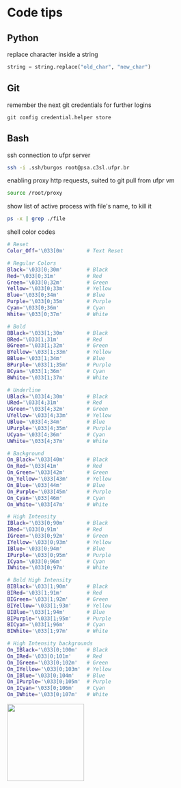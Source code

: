 # Code tips
## Python
replace character inside a string
```python
string = string.replace("old_char", "new_char")
```

## Git
remember the next git credentials for further logins
```git
git config credential.helper store
```

## Bash
ssh connection to ufpr server
```bash
ssh -i .ssh/burgos root@psa.c3sl.ufpr.br
```
enabling proxy http requests, suited to git pull from ufpr vm
```bash
source /root/proxy
```
show list of active process with file's name, to kill it
```bash
ps -x | grep ./file
```
shell color codes
```bash
# Reset
Color_Off='\033[0m'       # Text Reset

# Regular Colors
Black='\033[0;30m'        # Black
Red='\033[0;31m'          # Red
Green='\033[0;32m'        # Green
Yellow='\033[0;33m'       # Yellow
Blue='\033[0;34m'         # Blue
Purple='\033[0;35m'       # Purple
Cyan='\033[0;36m'         # Cyan
White='\033[0;37m'        # White

# Bold
BBlack='\033[1;30m'       # Black
BRed='\033[1;31m'         # Red
BGreen='\033[1;32m'       # Green
BYellow='\033[1;33m'      # Yellow
BBlue='\033[1;34m'        # Blue
BPurple='\033[1;35m'      # Purple
BCyan='\033[1;36m'        # Cyan
BWhite='\033[1;37m'       # White

# Underline
UBlack='\033[4;30m'       # Black
URed='\033[4;31m'         # Red
UGreen='\033[4;32m'       # Green
UYellow='\033[4;33m'      # Yellow
UBlue='\033[4;34m'        # Blue
UPurple='\033[4;35m'      # Purple
UCyan='\033[4;36m'        # Cyan
UWhite='\033[4;37m'       # White

# Background
On_Black='\033[40m'       # Black
On_Red='\033[41m'         # Red
On_Green='\033[42m'       # Green
On_Yellow='\033[43m'      # Yellow
On_Blue='\033[44m'        # Blue
On_Purple='\033[45m'      # Purple
On_Cyan='\033[46m'        # Cyan
On_White='\033[47m'       # White

# High Intensity
IBlack='\033[0;90m'       # Black
IRed='\033[0;91m'         # Red
IGreen='\033[0;92m'       # Green
IYellow='\033[0;93m'      # Yellow
IBlue='\033[0;94m'        # Blue
IPurple='\033[0;95m'      # Purple
ICyan='\033[0;96m'        # Cyan
IWhite='\033[0;97m'       # White

# Bold High Intensity
BIBlack='\033[1;90m'      # Black
BIRed='\033[1;91m'        # Red
BIGreen='\033[1;92m'      # Green
BIYellow='\033[1;93m'     # Yellow
BIBlue='\033[1;94m'       # Blue
BIPurple='\033[1;95m'     # Purple
BICyan='\033[1;96m'       # Cyan
BIWhite='\033[1;97m'      # White

# High Intensity backgrounds
On_IBlack='\033[0;100m'   # Black
On_IRed='\033[0;101m'     # Red
On_IGreen='\033[0;102m'   # Green
On_IYellow='\033[0;103m'  # Yellow
On_IBlue='\033[0;104m'    # Blue
On_IPurple='\033[0;105m'  # Purple
On_ICyan='\033[0;106m'    # Cyan
On_IWhite='\033[0;107m'   # White
```

<img height="180em" src="https://github-readme-stats.vercel.app/api?username=nandobfer&show_icons=true&hide_border=true&&count_private=true&include_all_commits=true" />

<!--
Here are some ideas to get you started:

- 🔭 I’m currently working on ...
- 🌱 I’m currently learning ...
- 👯 I’m looking to collaborate on ...
- 🤔 I’m looking for help with ...
- 💬 Ask me about ...
- 📫 How to reach me: ...
- 😄 Pronouns: ...
- ⚡ Fun fact: ...
-->
